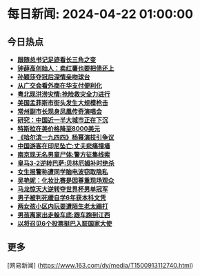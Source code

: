 
# 每日新闻: 2024-04-22 01:00:00
## 今日热点

- **[跟随总书记足迹看长三角之变](https://www.163.com/search?keyword=%E8%B7%9F%E9%9A%8F%E6%80%BB%E4%B9%A6%E8%AE%B0%E8%B6%B3%E8%BF%B9%E7%9C%8B%E9%95%BF%E4%B8%89%E8%A7%92%E4%B9%8B%E5%8F%98)**
- **[钟薛高创始人：卖红薯也要把债还上](https://www.163.com/search?keyword=%E9%92%9F%E8%96%9B%E9%AB%98%E5%88%9B%E5%A7%8B%E4%BA%BA%EF%BC%9A%E5%8D%96%E7%BA%A2%E8%96%AF%E4%B9%9F%E8%A6%81%E6%8A%8A%E5%80%BA%E8%BF%98%E4%B8%8A)**
- **[孙颖莎夺冠后深情亲吻球台](https://www.163.com/search?keyword=%E5%AD%99%E9%A2%96%E8%8E%8E%E5%A4%BA%E5%86%A0%E5%90%8E%E6%B7%B1%E6%83%85%E4%BA%B2%E5%90%BB%E7%90%83%E5%8F%B0)**
- **[从广交会看外商在华支付便利化](https://www.163.com/search?keyword=%E4%BB%8E%E5%B9%BF%E4%BA%A4%E4%BC%9A%E7%9C%8B%E5%A4%96%E5%95%86%E5%9C%A8%E5%8D%8E%E6%94%AF%E4%BB%98%E4%BE%BF%E5%88%A9%E5%8C%96)**
- **[粤北现洪涝灾情:抢险救灾全力进行](https://www.163.com/search?keyword=%E7%B2%A4%E5%8C%97%E7%8E%B0%E6%B4%AA%E6%B6%9D%E7%81%BE%E6%83%85+%E6%8A%A2%E9%99%A9%E6%95%91%E7%81%BE%E5%85%A8%E5%8A%9B%E8%BF%9B%E8%A1%8C)**
- **[美国孟菲斯市街头发生大规模枪击](https://www.163.com/search?keyword=%E7%BE%8E%E5%9B%BD%E5%AD%9F%E8%8F%B2%E6%96%AF%E5%B8%82%E8%A1%97%E5%A4%B4%E5%8F%91%E7%94%9F%E5%A4%A7%E8%A7%84%E6%A8%A1%E6%9E%AA%E5%87%BB)**
- **[常州副市长现身凤凰传奇演唱会](https://www.163.com/search?keyword=%E5%B8%B8%E5%B7%9E%E5%89%AF%E5%B8%82%E9%95%BF%E7%8E%B0%E8%BA%AB%E5%87%A4%E5%87%B0%E4%BC%A0%E5%A5%87%E6%BC%94%E5%94%B1%E4%BC%9A)**
- **[研究：中国近一半大城市正在下沉](https://www.163.com/search?keyword=%E7%A0%94%E7%A9%B6%EF%BC%9A%E4%B8%AD%E5%9B%BD%E8%BF%91%E4%B8%80%E5%8D%8A%E5%A4%A7%E5%9F%8E%E5%B8%82%E6%AD%A3%E5%9C%A8%E4%B8%8B%E6%B2%89)**
- **[特斯拉在美价格降至8000美元](https://www.163.com/search?keyword=%E7%89%B9%E6%96%AF%E6%8B%89%E5%9C%A8%E7%BE%8E%E4%BB%B7%E6%A0%BC%E9%99%8D%E8%87%B38000%E7%BE%8E%E5%85%83)**
- **[《哈尔滨一九四四》杨幂演技引争议](https://www.163.com/search?keyword=%E3%80%8A%E5%93%88%E5%B0%94%E6%BB%A8%E4%B8%80%E4%B9%9D%E5%9B%9B%E5%9B%9B%E3%80%8B%E6%9D%A8%E5%B9%82%E6%BC%94%E6%8A%80%E5%BC%95%E4%BA%89%E8%AE%AE)**
- **[中国游客在印尼坠亡:丈夫悲痛撞墙](https://www.163.com/search?keyword=%E4%B8%AD%E5%9B%BD%E6%B8%B8%E5%AE%A2%E5%9C%A8%E5%8D%B0%E5%B0%BC%E5%9D%A0%E4%BA%A1+%E4%B8%88%E5%A4%AB%E6%82%B2%E7%97%9B%E6%92%9E%E5%A2%99)**
- **[南京现无名男童尸体:警方征集线索](https://www.163.com/search?keyword=%E5%8D%97%E4%BA%AC%E7%8E%B0%E6%97%A0%E5%90%8D%E7%94%B7%E7%AB%A5%E5%B0%B8%E4%BD%93+%E8%AD%A6%E6%96%B9%E5%BE%81%E9%9B%86%E7%BA%BF%E7%B4%A2)**
- **[皇马3-2逆转巴萨:贝林厄姆补时绝杀](https://www.163.com/search?keyword=%E7%9A%87%E9%A9%AC3-2%E9%80%86%E8%BD%AC%E5%B7%B4%E8%90%A8+%E8%B4%9D%E6%9E%97%E5%8E%84%E5%A7%86%E8%A1%A5%E6%97%B6%E7%BB%9D%E6%9D%80)**
- **[女生报警称遭同学脑电波窃取隐私](https://www.163.com/search?keyword=%E5%A5%B3%E7%94%9F%E6%8A%A5%E8%AD%A6%E7%A7%B0%E9%81%AD%E5%90%8C%E5%AD%A6%E8%84%91%E7%94%B5%E6%B3%A2%E7%AA%83%E5%8F%96%E9%9A%90%E7%A7%81)**
- **[吴艳妮：化妆比赛是因尊重现场观众](https://www.163.com/search?keyword=%E5%90%B4%E8%89%B3%E5%A6%AE%EF%BC%9A%E5%8C%96%E5%A6%86%E6%AF%94%E8%B5%9B%E6%98%AF%E5%9B%A0%E5%B0%8A%E9%87%8D%E7%8E%B0%E5%9C%BA%E8%A7%82%E4%BC%97)**
- **[马龙惊天大逆转夺世界杯男单冠军](https://www.163.com/search?keyword=%E9%A9%AC%E9%BE%99%E6%83%8A%E5%A4%A9%E5%A4%A7%E9%80%86%E8%BD%AC%E5%A4%BA%E4%B8%96%E7%95%8C%E6%9D%AF%E7%94%B7%E5%8D%95%E5%86%A0%E5%86%9B)**
- **[男子被判死缓自学6年获本科文凭](https://www.163.com/search?keyword=%E7%94%B7%E5%AD%90%E8%A2%AB%E5%88%A4%E6%AD%BB%E7%BC%93%E8%87%AA%E5%AD%A66%E5%B9%B4%E8%8E%B7%E6%9C%AC%E7%A7%91%E6%96%87%E5%87%AD)**
- **[两女孩小区内玩耍遭陌生老太踢打](https://www.163.com/search?keyword=%E4%B8%A4%E5%A5%B3%E5%AD%A9%E5%B0%8F%E5%8C%BA%E5%86%85%E7%8E%A9%E8%80%8D%E9%81%AD%E9%99%8C%E7%94%9F%E8%80%81%E5%A4%AA%E8%B8%A2%E6%89%93)**
- **[男孩离家出走躲车底:跟车跑到江西](https://www.163.com/search?keyword=%E7%94%B7%E5%AD%A9%E7%A6%BB%E5%AE%B6%E5%87%BA%E8%B5%B0%E8%BA%B2%E8%BD%A6%E5%BA%95+%E8%B7%9F%E8%BD%A6%E8%B7%91%E5%88%B0%E6%B1%9F%E8%A5%BF)**
- **[以将召见6个投票挺巴入联国家大使](https://www.163.com/search?keyword=%E4%BB%A5%E5%B0%86%E5%8F%AC%E8%A7%816%E4%B8%AA%E6%8A%95%E7%A5%A8%E6%8C%BA%E5%B7%B4%E5%85%A5%E8%81%94%E5%9B%BD%E5%AE%B6%E5%A4%A7%E4%BD%BF)**

## 更多
[网易新闻] (https://www.163.com/dy/media/T1500913112740.html)
